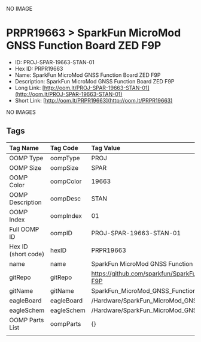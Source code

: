 


  
NO IMAGE  
# PRPR19663 > SparkFun MicroMod GNSS Function Board ZED F9P

- ID: PROJ-SPAR-19663-STAN-01
- Hex ID: PRPR19663
- Name: SparkFun MicroMod GNSS Function Board ZED F9P
- Description: SparkFun MicroMod GNSS Function Board ZED F9P
- Long Link: [http://oom.lt/PROJ-SPAR-19663-STAN-01](http://oom.lt/PROJ-SPAR-19663-STAN-01)
- Short Link: [http://oom.lt/PRPR19663](http://oom.lt/PRPR19663)
  
NO IMAGES  
## Tags
  

|Tag Name|Tag Code|Tag Value|
| :--- | :--- | :--- |
|OOMP Type|oompType|PROJ|
|OOMP Size|oompSize|SPAR|
|OOMP Color|oompColor|19663|
|OOMP Description|oompDesc|STAN|
|OOMP Index|oompIndex|01|
|Full OOMP ID|oompID|PROJ-SPAR-19663-STAN-01|
|Hex ID (short code)|hexID|PRPR19663|
|name|name|SparkFun MicroMod GNSS Function Board ZED F9P|
|gitRepo|gitRepo|https://github.com/sparkfun/SparkFun_MicroMod_GNSS_Function_Board_ZED-F9P|
|gitName|gitName|SparkFun_MicroMod_GNSS_Function_Board_ZED-F9P|
|eagleBoard|eagleBoard|/Hardware/SparkFun_MicroMod_GNSS_Function_Board_ZED-F9P.brd|
|eagleSchem|eagleSchem|/Hardware/SparkFun_MicroMod_GNSS_Function_Board_ZED-F9P.sch|
|OOMP Parts List|oompParts|{}|
||||
